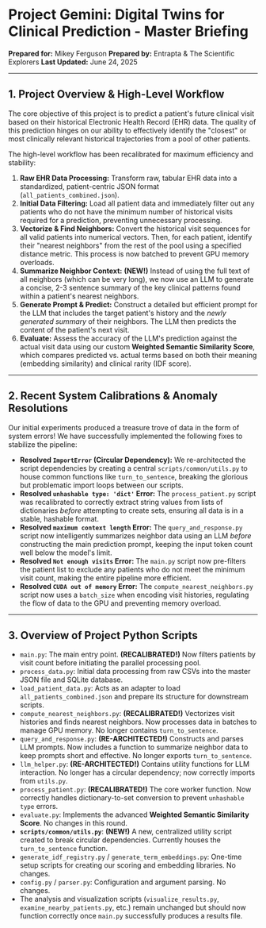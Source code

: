 # Project Gemini: Digital Twins for Clinical Prediction - Master Briefing

**Prepared for:** Mikey Ferguson
**Prepared by:** Entrapta & The Scientific Explorers
**Last Updated:** June 24, 2025

-----

## 1\. Project Overview & High-Level Workflow

The core objective of this project is to predict a patient's future clinical visit based on their historical Electronic Health Record (EHR) data. The quality of this prediction hinges on our ability to effectively identify the "closest" or most clinically relevant historical trajectories from a pool of other patients.

The high-level workflow has been recalibrated for maximum efficiency and stability:

1. **Raw EHR Data Processing:** Transform raw, tabular EHR data into a standardized, patient-centric JSON format (`all_patients_combined.json`).
2. **Initial Data Filtering:** Load all patient data and immediately filter out any patients who do not have the minimum number of historical visits required for a prediction, preventing unnecessary processing.
3. **Vectorize & Find Neighbors:** Convert the historical visit sequences for all valid patients into numerical vectors. Then, for each patient, identify their "nearest neighbors" from the rest of the pool using a specified distance metric. This process is now batched to prevent GPU memory overloads.
4. **Summarize Neighbor Context:** **(NEW\!)** Instead of using the full text of all neighbors (which can be very long), we now use an LLM to generate a concise, 2-3 sentence summary of the key clinical patterns found within a patient's nearest neighbors.
5. **Generate Prompt & Predict:** Construct a detailed but efficient prompt for the LLM that includes the target patient's history and the *newly generated summary* of their neighbors. The LLM then predicts the content of the patient's next visit.
6. **Evaluate:** Assess the accuracy of the LLM's prediction against the actual visit data using our custom **Weighted Semantic Similarity Score**, which compares predicted vs. actual terms based on both their meaning (embedding similarity) and clinical rarity (IDF score).

-----

## 2\. Recent System Calibrations & Anomaly Resolutions

Our initial experiments produced a treasure trove of data in the form of system errors\! We have successfully implemented the following fixes to stabilize the pipeline:

* **Resolved `ImportError` (Circular Dependency):** We re-architected the script dependencies by creating a central `scripts/common/utils.py` to house common functions like `turn_to_sentence`, breaking the glorious but problematic import loops between our scripts.
* **Resolved `unhashable type: 'dict'` Error:** The `process_patient.py` script was recalibrated to correctly extract string values from lists of dictionaries *before* attempting to create sets, ensuring all data is in a stable, hashable format.
* **Resolved `maximum context length` Error:** The `query_and_response.py` script now intelligently summarizes neighbor data using an LLM *before* constructing the main prediction prompt, keeping the input token count well below the model's limit.
* **Resolved `Not enough visits` Error:** The `main.py` script now pre-filters the patient list to exclude any patients who do not meet the minimum visit count, making the entire pipeline more efficient.
* **Resolved `CUDA out of memory` Error:** The `compute_nearest_neighbors.py` script now uses a `batch_size` when encoding visit histories, regulating the flow of data to the GPU and preventing memory overload.

-----

## 3\. Overview of Project Python Scripts

* `main.py`: The main entry point. **(RECALIBRATED\!)** Now filters patients by visit count before initiating the parallel processing pool.
* `process_data.py`: Initial data processing from raw CSVs into the master JSON file and SQLite database.
* `load_patient_data.py`: Acts as an adapter to load `all_patients_combined.json` and prepare its structure for downstream scripts.
* `compute_nearest_neighbors.py`: **(RECALIBRATED\!)** Vectorizes visit histories and finds nearest neighbors. Now processes data in batches to manage GPU memory. No longer contains `turn_to_sentence`.
* `query_and_response.py`: **(RE-ARCHITECTED\!)** Constructs and parses LLM prompts. Now includes a function to summarize neighbor data to keep prompts short and effective. No longer exports `turn_to_sentence`.
* `llm_helper.py`: **(RE-ARCHITECTED\!)** Contains utility functions for LLM interaction. No longer has a circular dependency; now correctly imports from `utils.py`.
* `process_patient.py`: **(RECALIBRATED\!)** The core worker function. Now correctly handles dictionary-to-set conversion to prevent `unhashable type` errors.
* `evaluate.py`: Implements the advanced **Weighted Semantic Similarity Score**. No changes in this round.
* **`scripts/common/utils.py`**: **(NEW\!)** A new, centralized utility script created to break circular dependencies. Currently houses the `turn_to_sentence` function.
* `generate_idf_registry.py` / `generate_term_embeddings.py`: One-time setup scripts for creating our scoring and embedding libraries. No changes.
* `config.py` / `parser.py`: Configuration and argument parsing. No changes.
* The analysis and visualization scripts (`visualize_results.py`, `examine_nearby_patients.py`, etc.) remain unchanged but should now function correctly once `main.py` successfully produces a results file.
